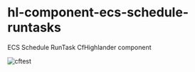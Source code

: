 # hl-component-ecs-schedule-runtasks
ECS Schedule RunTask CfHighlander component

![cftest](https://github.com/theonestack/hl-component-ecs-schedule-runtasks/actions/workflows/cftest.yaml/badge.svg)
